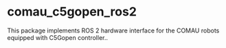 # comau_c5gopen_ros2
This package implements ROS 2 hardware interface for the COMAU robots equipped with C5Gopen controller..
